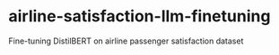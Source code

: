 # airline-satisfaction-llm-finetuning
Fine-tuning DistilBERT on airline passenger satisfaction dataset

